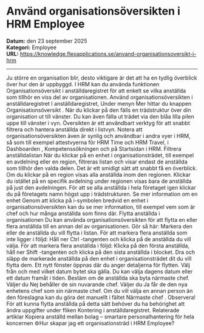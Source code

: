# Använd organisationsöversikten i HRM Employee

**Datum:** den 23 september 2025  
**Kategori:** Employee  
**URL:** https://knowledge.flexapplications.se/anvand-organisationsoversikt-i-hrm

---

Ju större en organisation blir, desto viktigare är det att ha en tydlig överblick över hur den är uppbyggd. I HRM kan du använda funktionen Organisationsöversikt i anställdaregistret för att enkelt se vilka anställda som tillhör en viss del av organisationen.
Använd organisationsöversikten i anställdaregistret
I anställdaregistret, Under menyn
Mer
hittar du knappen
Organisationsöversikt
. När du klickar på den fälls en trädstruktur över din organisation ut till vänster.
Du kan även fälla ut trädet via den blåa lilla pilen uppe till vänster i vyn.
Översikten är ett användbart verktyg för att snabbt filtrera och hantera anställda direkt i listvyn.
Notera att organisationsöversikten även är synlig och användbar i andra vyer i HRM, så som till exempel
attestvyerna
för HRM Time och HRM Travel, i
Dashboarden
,
Kompetenssökningen
och på
Startsidan
i HRM.
Filtrera anställdalistan
När du klickar på en enhet i organisationsträdet, till exempel en avdelning eller en region, filtreras listan och visar endast de anställda som tillhör den valda delen. Det är ett smidigt sätt att snabbt få en överblick.
Om du klickar på en region visas alla anställda inom den regionen. Klickar du istället på en specifik avdelning under regionen visas bara de anställda på just den avdelningen. För att se alla anställda i hela företaget igen klickar du på företagets namn högst upp i trädstrukturen.
Se mer information om en enhet
Genom att klicka på
i-symbolen
bredvid en enhet i organisationsöversikten kan du se mer information, till exempel vem som är chef och hur många anställda som finns där.
Flytta anställda i organisationen
Du kan använda organisationsöversikten för att flytta en eller flera anställda till en annan del av organisationen.
Gör så här:
Markera den eller de anställda du vill flytta i listan.
För att markera flera anställda som inte ligger i följd: Håll ner
Ctrl
-tangenten och klicka på de anställda du vill välja.
För att markera flera anställda i följd: Klicka på den första anställda, håll ner
Shift
-tangenten och klicka på den sista anställda i blocket.
Dra och släpp
de markerade anställda på den enhet i organisationsträdet dit du vill flytta dem.
Ett nytt fönster öppnas där du anger detaljerna för flytten.
Välj från och med vilket
datum
bytet ska gälla. Du kan välja dagens datum eller ett datum framåt i tiden.
Bestäm om de anställda ska byta närmaste chef.
Väljer du
Nej
behåller de sin nuvarande chef.
Väljer du
Ja
får de den nya enhetens chef som sin närmaste chef. Om du vill välja en annan person än den föreslagna kan du göra det manuellt i fältet
Närmaste chef
.
Observera!
För att kunna flytta anställda på detta sätt behöver du ha behörighet att ändra uppgifter under fliken
Kontering
i anställdaregistret.
Relaterade artiklar
Kopiera anställd mellan bolag – smartare personalhantering för hela koncernen
⚙️Hur skapar jag ett organisationsträd i HRM Employee?
